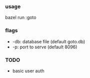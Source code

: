 ### usage

bazel run :goto

### flags

* -db: database file (default goto.db)
* -p: port to serve (default 8096)

### TODO

* basic user auth
